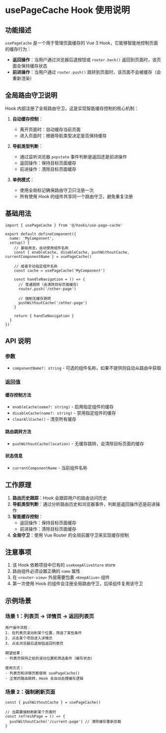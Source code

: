 # usePageCache Hook 使用说明

## 功能描述

`usePageCache` 是一个用于管理页面缓存的 Vue 3 Hook，它能够智能地控制页面的缓存行为：

- **返回操作**：当用户通过浏览器后退按钮或 `router.back()` 返回到页面时，该页面会保持缓存状态
- **前进操作**：当用户通过 `router.push()` 跳转到页面时，该页面不会被缓存（会重新渲染）

## 全局路由守卫说明

Hook 内部注册了全局路由守卫，这是实现智能缓存控制的核心机制：

1. **自动缓存控制**：
   - 离开页面时：自动缓存当前页面
   - 进入页面时：根据导航类型决定是否保持缓存

2. **导航类型判断**：
   - 通过监听浏览器 `popstate` 事件判断是返回还是前进操作
   - 返回操作：保持目标页面缓存
   - 前进操作：清除目标页面缓存

3. **单例模式**：
   - 使用全局标记确保路由守卫只注册一次
   - 所有使用 Hook 的组件共享同一个路由守卫，避免重复注册

## 基础用法

```tsx
import { usePageCache } from '@/hooks/use-page-cache'

export default defineComponent({
  name: 'MyComponent',
  setup() {
    // 基础用法，自动使用组件名称
    const { enableCache, disableCache, pushWithoutCache, currentComponentName } = usePageCache()

    // 或者手动指定组件名称
    const cache = usePageCache('MyComponent')

    const handleNavigation = () => {
      // 普通跳转（会清除目标页面缓存）
      router.push('/other-page')

      // 强制无缓存跳转
      pushWithoutCache('/other-page')
    }

    return { handleNavigation }
  }
})
```

## API 说明

### 参数

- `componentName?: string` - 可选的组件名称，如果不提供则自动从路由中获取

### 返回值

#### 缓存控制方法
- `enableCache(name?: string)` - 启用指定组件的缓存
- `disableCache(name?: string)` - 禁用指定组件的缓存
- `clearAllCache()` - 清空所有缓存

#### 路由跳转方法
- `pushWithoutCache(location)` - 无缓存跳转，会清除目标页面的缓存

#### 状态信息
- `currentComponentName` - 当前组件名称

## 工作原理

1. **路由历史跟踪**：Hook 会跟踪用户的路由访问历史
2. **导航类型判断**：通过分析路由历史和浏览器事件，判断是返回操作还是前进操作
3. **智能缓存控制**：
   - 返回操作：保持目标页面缓存
   - 前进操作：清除目标页面缓存
4. **全局守卫**：使用 Vue Router 的全局前置守卫来实现缓存控制

## 注意事项

1. 该 Hook 依赖项目中已有的 `useKeepAliveStore` store
2. 路由组件必须设置正确的 `name` 属性
3. 在 `<router-view>` 外层需要包裹 `<KeepAlive>` 组件
4. 第一次使用 Hook 的组件会注册全局路由守卫，后续组件复用该守卫

## 示例场景

### 场景 1：列表页 → 详情页 → 返回列表页
```
用户操作流程：
1. 在列表页滚动到某个位置，筛选了某些条件
2. 点击某个项目进入详情页
3. 点击浏览器后退按钮返回列表页

期望结果：
- 列表页保持之前的滚动位置和筛选条件（缓存状态）

使用方式：
- 列表页和详情页都使用 usePageCache()
- 正常的路由跳转，Hook 会自动处理缓存逻辑
```

### 场景 2：强制刷新页面
```tsx
const { pushWithoutCache } = usePageCache()

// 当需要强制刷新某个页面时
const refreshPage = () => {
  pushWithoutCache('/current-page') // 清除缓存重新加载
}
```
